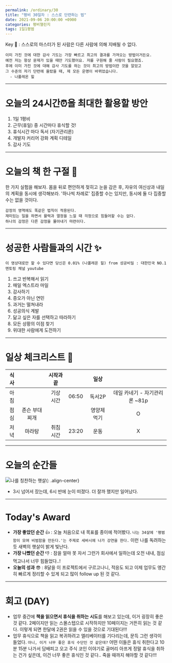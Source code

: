 ```yaml
---
permalink: /ordinary/30
title: "평비 30일차 : 스스로 단련하는 법"
date: 2021-09-06 20:00:00 +0900
categories: 평비챌린지
tags: 1일1평범
---  
```

Key 🔑 : 스스로의 마스터가 된 사람은 다른 사람에 의해 지배될 수 없다.  
```
이미 가진 것에 대한 감사 기도는 가장 빠르고 최고의 결과를 가져오는 방법이거든요.
예전 저는 항상 문제가 있을 때만 기도했어요. 저를 구원해 줄 사람이 필요했죠.
후에 이미 가진 것에 대해 감사 기도를 하는 것이 최고의 방법이란 것을 알았고
그 수준의 자기 단련에 올랐을 때, 제 모든 운명이 바뀌었습니다.
  - 나폴레온 힐
```

---
# 오늘의 24시간⏰을 최대한 활용할 방안  
1. 1일 1평비  
2. 근무(휴일) 중 시간마다 휴식할 것!  
3. 휴식시간 마다 독서 (자기관리론)  
4. 개발자 커리어 강화 계획 디테일  
5. 감사 기도  

---
# 오늘의 책 한 구절 📕
한 가지 실험을 해보자. 몸을 뒤로 편안하게 젖히고 눈을 감은 후, 자유의 여신상과 내일의 계획을 동시에 생각해보라. '하나씩 차례로' 집중할 수는 있지만, 동시에 둘 다 집중할 수는 없을 것이다.  
```
감정의 영역에도 똑같은 법칙이 적용된다.
재미있는 일을 하면서 활력과 열정을 느낄 때 걱정으로 힘들어할 수는 없다.
하나의 감정은 다른 감정을 몰아내기 마련이다.
```

---
# 성공한 사람들과의 시간 ✨
`이 영상대로만 할 수 있다면 당신은 0.01% (나폴레온 힐) from 성공비밀 : 대한민국 NO.1 멘토링 채널 youtube`
1. 쓰고 반복해서 읽기  
2. 매일 엑스트라 마일  
3. 감사하기  
4. 증오가 아닌 연민  
5. 과거는 떨쳐내라  
6. 성공의식 계발  
7. 닮고 싶은 자를 선택하고 따라하기  
8. 모든 상황의 이점 찾기  
9. 위대한 사람에게 도전하기  

---
# 일상 체크리스트 📃

| 식사 |  | 시작과 끝 |  | 일상 |  |
|:----:|:----:|:----:|:----:|:----:|:----:|
| 아침 |  | 기상 시간 | 06:50 | 독서2P | 데일 카네기 - 자기관리론 ~81p |
| 점심 | 존슨 부대찌개 |  |  | 영양제 먹기 | O |
| 저녁 | 마라탕 | 취침 시간 | 23:20 | 운동 | X |

---
# 오늘의 순간들
![나를 칭찬하는 햇살][운명의햇살]{: .align-center}
- 3시 넘어서 잤는데, 6시 반에 눈이 떠졌다. 더 잘까 했지만 일어났다.  

---
# Today's Award
- **가장 좋았던 순간** 👍 : 오늘 처음으로 내 목표를 종이에 적어봤다. `나는 34살에 '평범함이 모여 비범함을 만든다.'는 주제로 세바시에 나가 강연을 한다.` 이런 나를 독려하는 듯 새벽의 햇살이 밝게 빛난다.  
- **가장 나빴던 순간** 👎 : 잠을 얼마 못 자서 그런가 회사에서 일하는데 오전 내내, 점심 먹고나서 너무 힘들었다..!  
- **오늘의 성과** 😎 : 8달을 이 프로젝트에서 구르고나니, 적응도 되고 이제 업무도 앵간히 빠르게 정리할 수 있게 되고 많이 follow up 된 것 같다.  

---
# 회고 (DAY)
- 업무 중간에 **책을 읽으면서 휴식을 취하는 시도**를 해보고 있는데, 이거 굉장히 좋은 것 같다. 2페이지만 읽는 스몰스텝으로 시작하지만 10페이지는 거뜬히 읽는 것 같다. 이렇게 되면 한달에 2권은 읽을 수 있을 것으로 기대된다!!!
- 업무 휴식으로 책을 읽고 복귀하려고 엘리베이터를 기다리는데, 문득 그런 생각이 들었다. `아니, 이거 너무 좋은 휴식 수단인 것 같은데?` 어떤 이들은 휴식 취한다고 10분 15분 나가서 담배피고 오고 주식 코인 이야기로 골머리 아프게 정말 휴식을 취하는 건가 싶은데, 이건 너무 좋은 휴식인 것 같다.. 죽을 때까지 해야할 것 같다!!!

[운명의햇살]: ../../assets/images/post/Ordinary/Genesis_sunset.jpg